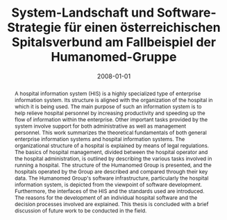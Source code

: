 ---
abstract: A hospital information system (HIS) is a highly specialized type of enterprise
  information system. Its structure is aligned with the organization of the hospital
  in which it is being used. The main purpose of such an information system is to
  help relieve hospital personnel by increasing productivity and speeding up the flow
  of information within the enterprise. Other important tasks provided by the system
  involve support for both administrative as well as management personnel. This work
  summarizes the theoretical fundamentals of both general enterprise information systems
  and hospital information systems. The organizational structure of a hospital is
  explained by means of legal regulations. The basics of hospital management, divided
  between the hospital operator and the hospital administration, is outlined by describing
  the various tasks involved in running a hospital. The structure of the Humanomed
  Group is presented, and the hospitals operated by the Group are described and compared
  through their key data. The Humanomed Group's software infrastructure, particularly
  the hospital information system, is depicted from the viewpoint of software development.
  Furthermore, the interfaces of the HIS and the standards used are introduced. The
  reasons for the development of an individual hospital software and the decision
  processes involved are explained. This thesis is concluded with a brief discussion
  of future work to be conducted in the field.
authors:
- Antonio Batovanja
date: '2008-01-01'
featured: false
links:
- name: Publik
  url: https://publik.tuwien.ac.at/showentry.php?ID=172142&lang=1
publication_types:
- '7'
publishDate: '2008-01-01'
title: System-Landschaft und Software-Strategie für einen österreichischen Spitalsverbund
  am Fallbeispiel der Humanomed-Gruppe
url_pdf: ''
---